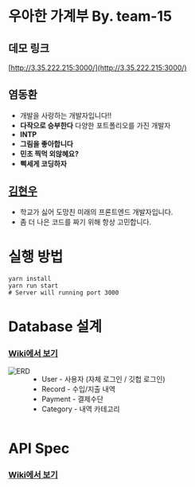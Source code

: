 # 우아한 가계부 By. team-15

## 데모 링크

[http://3.35.222.215:3000/](http://3.35.222.215:3000/)

## 염동환

- 개발을 사랑하는 개발자입니다!!
- **다작으로 승부한다** 다양한 포트폴리오를 가진 개발자
- **INTP**
- **그림을 좋아합니다**
- **민초 찍먹 외않혜요?**
- **삑세게 코딩하자**

## [김현우](https://github.com/hwookim)

- 학교가 싫어 도망친 미래의 프론트엔드 개발자입니다.
- 좀 더 나은 코드를 짜기 위해 항상 고민합니다.

# 실행 방법

```shell
yarn install
yarn run start
# Server will running port 3000
```

# Database 설계
### [Wiki에서 보기](https://github.com/woowa-techcamp-2021/cashbook-15/wiki/DB-tables)

<div style="display: flex">
  <img src="https://user-images.githubusercontent.com/45786387/127775127-e839a6c2-9497-43c0-991b-b603bc5ccd1b.png" alt="ERD" />

  - User - 사용자 (자체 로그인 / 깃헙 로그인)
  - Record - 수입/지출 내역
  - Payment - 결제수단
  - Category - 내역 카테고리
</div>

# API Spec

### [Wiki에서 보기](https://github.com/woowa-techcamp-2021/cashbook-15/wiki/API-spec)